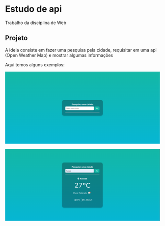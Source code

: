 # Estudo de api

Trabalho da disciplina de Web

## Projeto

A ideia consiste em fazer uma pesquisa pela cidade, requisitar em uma api (Open Weather Map) e mostrar algumas informações

Aqui temos alguns exemplos:

![Pagina inicial](amostra/inicial.png)

![Exemplo de Pesquisa](amostra/exemplo_pesquisa.png)
